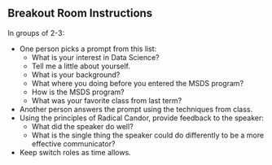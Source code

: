 Breakout Room Instructions
------

In groups of 2-3:

- One person picks a prompt from this list:
    - What is your interest in Data Science?
    - Tell me a little about yourself.
    - What is your background?
    - What where you doing before you entered the MSDS program?
    - How is the MSDS program?
    - What was your favorite class from last term?
- Another person answers the prompt using the techniques from class.
- Using the principles of Radical Candor, provide feedback to the speaker:
    - What did the speaker do well?
    - What is the single thing the speaker could do differently to be a more effective communicator?
- Keep switch roles as time allows.

